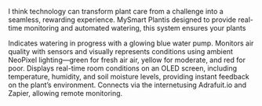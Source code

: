 I think technology can transform plant care from a challenge into a seamless, rewarding experience. MySmart Plantis designed to provide real-time monitoring and automated watering, this system ensures your plants

Indicates watering in progress with a glowing blue water pump. Monitors air quality with sensors and visually represents conditions using ambient NeoPixel lighting—green for fresh air air, yellow for moderate, and red for poor. Displays real-time room conditions on an OLED screen, including temperature, humidity, and soil moisture levels, providing instant feedback on the plant’s environment. Connects via the internetusing Adrafuit.io and Zapier, allowing remote monitoring.
